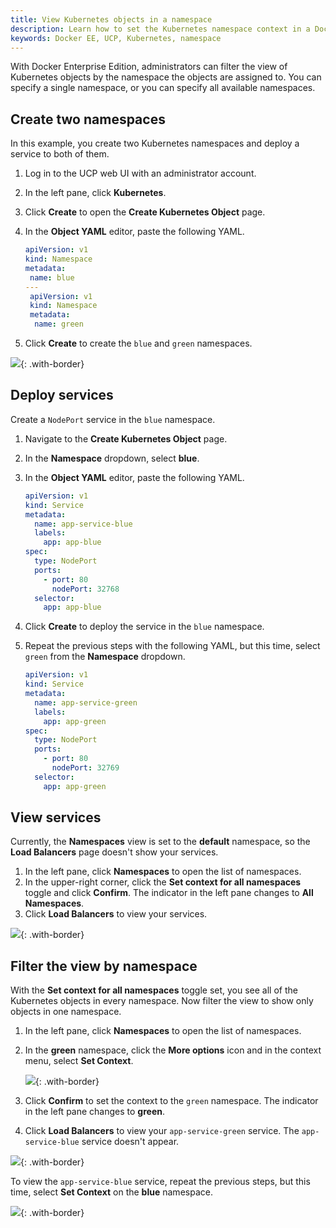 ```yaml
---
title: View Kubernetes objects in a namespace
description: Learn how to set the Kubernetes namespace context in a Docker Enterprise Edition cluster.
keywords: Docker EE, UCP, Kubernetes, namespace
---
```


With Docker Enterprise Edition, administrators can filter the view of
Kubernetes objects by the namespace the objects are assigned to. You can
specify a single namespace, or you can specify all available namespaces.

## Create two namespaces

In this example, you create two Kubernetes namespaces and deploy a service
to both of them.

1.  Log in to the UCP web UI with an administrator account.
2.  In the left pane, click **Kubernetes**.
3.  Click **Create** to open the **Create Kubernetes Object** page.
4.  In the **Object YAML** editor, paste the following YAML.

    ```yaml
    apiVersion: v1
    kind: Namespace
    metadata:
     name: blue
    ---
     apiVersion: v1
     kind: Namespace
     metadata:
      name: green
    ```

5.  Click **Create** to create the `blue` and `green` namespaces.

![](../../images/view-namespace-resources-1.png){: .with-border}

## Deploy services

Create a `NodePort` service in the `blue` namespace.

1.  Navigate to the **Create Kubernetes Object** page.
2.  In the **Namespace** dropdown, select **blue**.
3.  In the **Object YAML** editor, paste the following YAML.

    ```yaml
    apiVersion: v1
    kind: Service
    metadata:
      name: app-service-blue
      labels:
        app: app-blue
    spec:
      type: NodePort
      ports:
        - port: 80
          nodePort: 32768
      selector:
        app: app-blue
    ```

4.  Click **Create** to deploy the service in the `blue` namespace.

5.  Repeat the previous steps with the following YAML, but this time,
    select `green` from the **Namespace** dropdown.

    ```yaml
    apiVersion: v1
    kind: Service
    metadata:
      name: app-service-green
      labels:
        app: app-green
    spec:
      type: NodePort
      ports:
        - port: 80
          nodePort: 32769
      selector:
        app: app-green
    ```

## View services

Currently, the **Namespaces** view is set to the **default** namespace, so the
**Load Balancers** page doesn't show your services.

1.  In the left pane, click **Namespaces** to open the list of namespaces.
2.  In the upper-right corner, click the **Set context for all namespaces**
    toggle and click **Confirm**. The indicator in the left pane changes to **All Namespaces**.
3.  Click **Load Balancers** to view your services.

![](../../images/view-namespace-resources-2.png){: .with-border}

## Filter the view by namespace

With the **Set context for all namespaces** toggle set, you see all of the
Kubernetes objects in every namespace. Now filter the view to show only
objects in one namespace.  

1.  In the left pane, click **Namespaces** to open the list of namespaces.
2.  In the **green** namespace, click the **More options** icon and in the
    context menu, select **Set Context**.

    ![](../../images/view-namespace-resources-3.png){: .with-border}

3.  Click **Confirm** to set the context to the `green` namespace.
    The indicator in the left pane changes to **green**.
4.  Click **Load Balancers** to view your `app-service-green` service.
    The `app-service-blue` service doesn't appear.

![](../../images/view-namespace-resources-4.png){: .with-border}

To view the `app-service-blue` service, repeat the previous steps, but this
time, select **Set Context** on the **blue** namespace.

![](../../images/view-namespace-resources-5.png){: .with-border}
